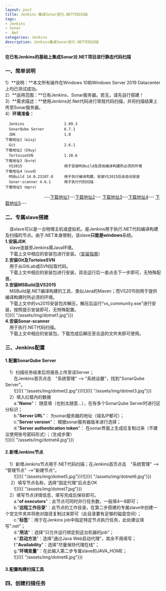 ```yaml
---
layout: post
title: Jenkins-集成Sonar进行.NET代码扫描
tags:
- Jenkins
- Sonar  
- .Net
categories: Jenkins
description: Jenkins集成Sonar进行.NET代码扫描
---
```

**在已有Jenkins的基础上集成Sonar对.NET项目进行静态代码扫描**

<!-- more -->
### 一、简单说明
1）**说明：**本文所有操作在Windows 10和Windows Server 2019 Datacenter上均已测试成功。  
2）**适用范围：**已有Jenkins、Sonar服务器。若无，请先自行搭建！  
3）**需求描述：**使用Jenkins对.Net代码进行常规代码扫描，并将扫描结果上传至Sonar服务器。  
4）**环境准备：**  
```text
　Jenkins                  2.89.3
　SonarQube Server         6.7.1
　JDK                      1.8                                            下载地址1（aisy）
　Git                      2.6.1                                          下载地址2（59uy）
　TortoiseSVN              1.10.6                                         下载地址3（bvre）
　VS2015                   用于安装MSBuild及其他编译构建所必须的环境        下载地址4（vuvd）
　MSBuild 14.0.23107.0     用于执行编译构建，安装VS2015后会自动安装
　Sonar-scanner 4.6.1      用于执行代码扫描                                下载地址5（mprv）
```
　　　　　　　　　---[下载地址1](https://pan.baidu.com/s/1BRRYebT5FP9pSiiCG5cvNg&shfl=sharepset)---[下载地址2](https://pan.baidu.com/s/1Egm-KtuNakavYscR5mt8Bw&shfl=sharepset)---
[下载地址3](https://pan.baidu.com/s/18ms6b15iniZq5CtZwgm2ug&shfl=sharepset)---[下载地址4](https://pan.baidu.com/s/1eSZ3SfBahLwncQukATqyuQ&shfl=sharepset)---
[下载地址5](https://pan.baidu.com/s/1oGcSFoYAETvZR_n5Zymq9A&shfl=sharepset)---
### 二、专属slave搭建
　该slave可以是一台物理主机或虚拟机，是Jenkins用于执行.NET代码编译构建及扫描的节点。由于.NET本身限制，该slave**只能是windows**系统。  
**1.安装JDK**  
　slave连接至Jenkins需Java环境。  
　下载上文中相应的安装包进行安装。（[安装指南](https://blog.csdn.net/weixin_37601546/article/details/88623530)）  
**2.安装Git及TortoiseSVN**  
　用于从GitLab或SVN拉取代码。  
　下载上文中相应的安装包进行安装，双击运行后一直点击下一步即可，无特殊配置。    
**3.安装MSBuild及VS2015**  
　MSBuild是.NET编译构建的工具，类似Java的Maven；而VS2015则用于提供编译构建时所必须的环境。  
　下载上文中的vs2015安装包并解压，解压后运行“vs_community.exe”进行安装，按照提示安装即可，无特殊配置。  
![]({{ "/assets/img/dotnet1.jpg"}})  
**4.安装Sonar-scanner**  
　用于执行.NET代码扫描。  
　下载上文中相应的安装包，下载完成后解压至合适的文件夹即可使用。  

### 三、Jenkins配置
#### 1.配置SonarQube Server  
　1）扫描任务结束后将报告上传至该Server；  
　　在Jenkins首页点击　"系统管理" –> "系统设置"，找到"SonarQube Server"。  
　　![]({{ "/assets/img/dotnet2.jpg"}})![]({{ "/assets/img/dotnet3.jpg"}})  
　2）填入红框内的数据  
　　a."**Name**"： 随意填（也别太随意...），在有多个SonarQube Server时进行区分标识；  
　　b."**Server URL**"： 为sonar服务器的地址（域名IP都可）；  
　　c."**Server version**"： 根据sonar服务器版本进行选择；  
　　d."**Server authentication token**"： 在sonar界面上生成后复制过来（不建议使用账号密码形式）；（生成步骤）  
![]({{ "/assets/img/dotnet4.jpg"}})
#### 2.新增Jenkins节点
　1）新增Jenkins节点用于.NET代码扫描；在Jenkins首页点击　"系统管理" –> "管理节点" –>"新建节点"。  
　　![]({{ "/assets/img/dotnet5.jpg"}})![]({{ "/assets/img/dotnet6.jpg"}})  
　 2）填写节点名称，选择"固定代理"后点击OK  
　　![]({{ "/assets/img/dotnet7.jpg"}})  
　2）填写节点详情信息，填写完成后保存即可。  
　　a."**of executors**"：此节点可同时并行任务数，一般填4—8即可；  
　　b."**远程工作目录**"：此节点的工作目录，在第二步搭建的专属slave中创建一个空文件夹并将绝对路径复制过来即可（此目录要有足够的磁盘空间）；  
　　c."**标签**"：用于在Jenkins job中指定特定节点执行任务，此处建议填写".net"；  
　　d."**用法**"：选择"只允许运行绑定到这台机器的job"；  
　　e."**启动方法**"：选择"通过Java Web启动代理"，其余不用填写；  
　　f."**Availability**"：选择"尽量保持代理在线"；  
　　g."**环境变量**"：在此输入第二步专属slave的JAVA_HOME；  
　　![]({{ "/assets/img/dotnet8.jpg"}})  
#### 3.配置构建扫描工具



### 四、创建扫描任务